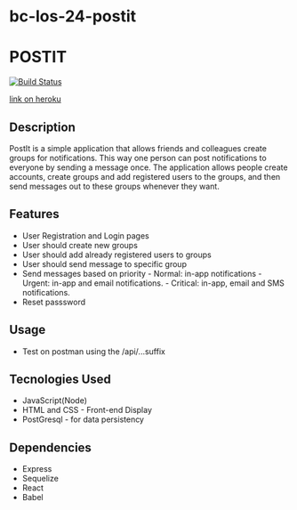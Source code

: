 
# bc-los-24-postit
# POSTIT
[![Build Status](https://travis-ci.org/Mcdavid95/bc-los-24-postit.svg?branch=server)](https://travis-ci.org/Mcdavid95/bc-los-24-postit)

[link on heroku](https://postit-dyno.herokuapp.com/)

## Description
PostIt is a simple application that allows friends and colleagues create groups for notifications. This way one person can post notifications to everyone by sending a message once. The application allows people create accounts, create groups and add registered users to the groups, and then send messages out to these groups whenever they want.
##  Features
* User Registration and Login pages
* User should create new groups
* User should add already registered users to groups
* User should send message to specific group
* Send messages based on priority
        - Normal: in-app notifications
        - Urgent: in-app and email notifications.
        - Critical: in-app, email and SMS notifications.
* Reset passsword

## Usage
* Test on postman using the /api/...suffix

## Tecnologies Used
* JavaScript(Node)
* HTML and CSS - Front-end Display
* PostGresql - for data persistency

## Dependencies
* Express
* Sequelize
* React
* Babel

